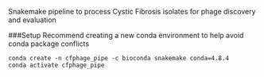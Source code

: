 Snakemake pipeline to process Cystic Fibrosis isolates for phage discovery and evaluation

###Setup
Recommend creating a new conda environment to help avoid conda package conflicts
```shell script
conda create -n cfphage_pipe -c bioconda snakemake conda=4.8.4
conda activate cfphage_pipe
```